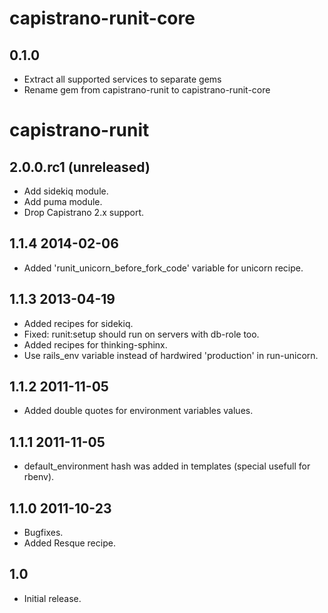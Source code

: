 # capistrano-runit-core

## 0.1.0

* Extract all supported services to separate gems
* Rename gem from capistrano-runit to capistrano-runit-core

# capistrano-runit
## 2.0.0.rc1 (unreleased)

* Add sidekiq module.
* Add puma module.
* Drop Capistrano 2.x support.

## 1.1.4 2014-02-06

* Added 'runit_unicorn_before_fork_code' variable for unicorn recipe.

## 1.1.3 2013-04-19

* Added recipes for sidekiq.
* Fixed: runit:setup should run on servers with db-role too.
* Added recipes for thinking-sphinx.
* Use rails_env variable instead of hardwired 'production' in run-unicorn.

## 1.1.2 2011-11-05

* Added double quotes for environment variables values.

## 1.1.1 2011-11-05

* default_environment hash was added in templates (special usefull for rbenv).

## 1.1.0 2011-10-23

* Bugfixes.
* Added Resque recipe.

## 1.0

* Initial release.
